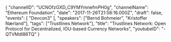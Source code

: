 {
    "channelID": "UCNOfzGXD_C9YMYmnefmPH0g",
    "channelName": "Ethereum Foundation",
    "date": "2017-11-26T21:58:16.000Z",
    "draft": false,
    "events": [
        "Devcon3"
    ],
    "speakers": ["Bernd Bohmeier", "Kristoffer Nærland"],
    "tags": ["Trustlines Network"],
    "title": "Trustlines Network: Open Protocol for Decentralized, IOU-based Currency Networks",
    "youtubeID": "-QTVMdI86TQ"
}
